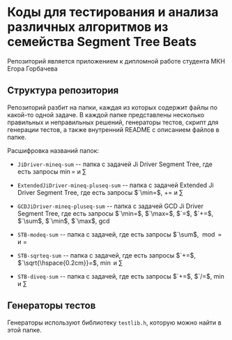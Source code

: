 # Коды для тестирования и анализа различных алгоритмов из семейства Segment Tree Beats

Репозиторий является приложением к дипломной работе студента МКН Егора Горбачева

## Структура репозитория

Репозиторий разбит на папки, каждая из которых содержит файлы по какой-то одной задаче. В каждой папке представлены несколько правильных и неправильных решений, генераторы тестов, скрипт для генерации тестов, а также внутренний README с описанием файлов в папке.

Расшифровка названий папок:

- `JiDriver-mineq-sum` -- папка с задачей Ji Driver Segment Tree, где есть запросы $`\min=`$ и $`\sum`$

- `ExtendedJiDriver-mineq-pluseq-sum` -- папка с задачей Extended Ji Driver Segment Tree, где есть запросы $`\min=$, $`+=`$ и $`\sum`$

- `GCDJiDriver-mineq-pluseq-sum` -- папка с задачей GCD Ji Driver Segment Tree, где есть запросы $`\min=$, $`\max=$, $`=$, $`+=$, $`\sum$, $`\min$, $`\max$, $`\gcd`$

- `STB-modeq-sum` -- папка с задачей, где есть запросы $`\sum$, $`\bmod=`$ и $`=`$

- `STB-sqrteq-sum` -- папка с задачей, где есть запросы $`+=$, $`\sqrt{\hspace{0.2cm}}=$, $`\min`$ и $`\sum`$

- `STB-diveq-sum` -- папка с задачей, где есть запросы $`+=$, $`/=$, $`\min`$ и $`\sum`$

## Генераторы тестов

Генераторы используют библиотеку `testlib.h`, которую можно найти в этой папке.
